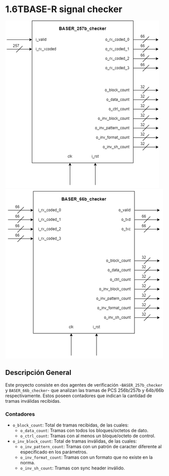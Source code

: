 # 1.6TBASE-R signal checker

![img](img/BASER_257b_checker_block_diagram.png)
![img](img/BASER_66b_checker_block_diagram.png)

## Descripción General

Este proyecto consiste en dos agentes de verificación -`BASER_257b_checker` y `BASER_66b_checker`- que analizan las tramas de PCS 256b/257b y 64b/66b respectivamente. Estos poseen contadores que indican la cantidad de tramas inválidas recibidas.

### Contadores

- `o_block_count`: Total de tramas recibidas, de las cuales:
    - `o_data_count`: Tramas con todos los bloques/octetos de dato.
    - `o_ctrl_count`: Tramas con al menos un bloque/octeto de control.
- `o_inv_block_count`: Total de tramas inválidas, de las cuales:
    - `o_inv_pattern_count`: Tramas con un patrón de caracter diferente al especificado en los parámetros.
    - `o_inv_format_count`: Tramas con un formato que no existe en la norma.
    - `o_inv_sh_count`: Tramas con sync header inválido.